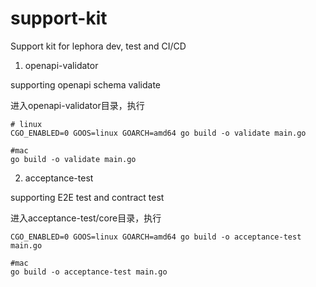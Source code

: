 # support-kit
Support kit for lephora dev, test and CI/CD

1. openapi-validator

supporting openapi schema validate

进入openapi-validator目录，执行

```shell
# linux
CGO_ENABLED=0 GOOS=linux GOARCH=amd64 go build -o validate main.go

#mac
go build -o validate main.go
```


2. acceptance-test

supporting E2E test and contract test

进入acceptance-test/core目录，执行

```shell
CGO_ENABLED=0 GOOS=linux GOARCH=amd64 go build -o acceptance-test main.go

#mac
go build -o acceptance-test main.go
```
